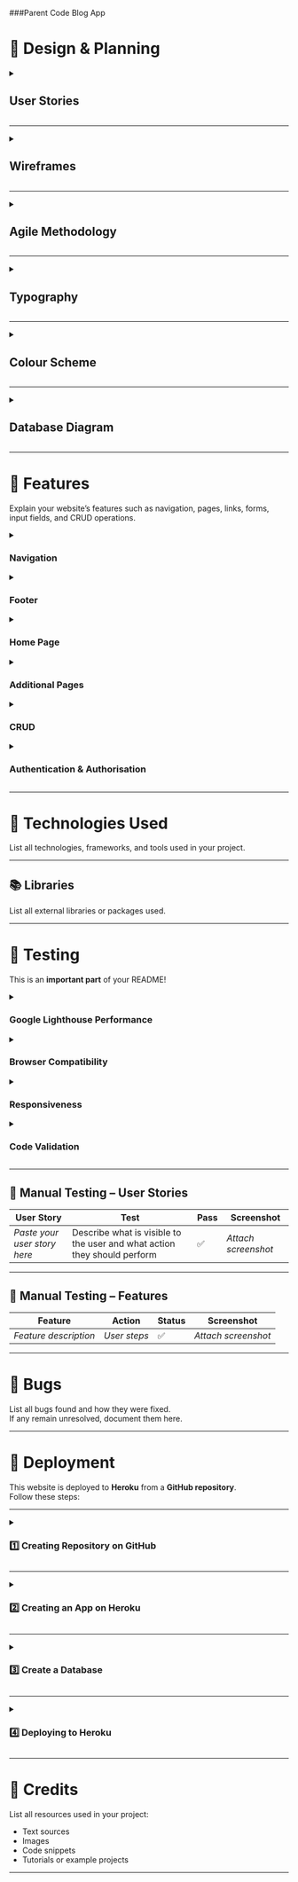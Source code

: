 ###Parent Code Blog App
# 🧭 Design & Planning

<details>
<summary><h2>User Stories</h2></summary>

Write your user stories in this section.

</details>

---

<details>
<summary><h2>Wireframes</h2></summary>

Attach wireframes in this section.

</details>

---

<details>
<summary><h2>Agile Methodology</h2></summary>

Explain your agile approach to your project and insert screenshots of your Kanban board (iterations, user stories, tasks, acceptance criteria, labels, story points...).

</details>

---

<details>
<summary><h2>Typography</h2></summary>

Explain the font(s) you've used for your project.

</details>

---

<details>
<summary><h2>Colour Scheme</h2></summary>

Include a screenshot of the colour scheme for your project.

</details>

---

<details>
<summary><h2>Database Diagram</h2></summary>

Include an image of your database diagram.  
List your models and describe how they are connected.

</details>

---

# 🌟 Features

Explain your website’s features such as navigation, pages, links, forms, input fields, and CRUD operations.

<details>
<summary><h3>Navigation</h3></summary>

Describe your navigation bar and links.

</details>

<details>
<summary><h3>Footer</h3></summary>

Describe your footer contents and functionality.

</details>

<details>
<summary><h3>Home Page</h3></summary>

Explain the purpose and layout of your home page.

</details>

<details>
<summary><h3>Additional Pages</h3></summary>

Describe any other pages in your project.

</details>

<details>
<summary><h3>CRUD</h3></summary>

Explain how Create, Read, Update, and Delete functionalities work in your project.

</details>

<details>
<summary><h3>Authentication & Authorisation</h3></summary>

Explain how user authentication and permissions are handled.

</details>

---

# 🧰 Technologies Used

List all technologies, frameworks, and tools used in your project.

---

## 📚 Libraries

List all external libraries or packages used.

---

# 🧪 Testing

This is an **important part** of your README!

<details>
<summary><h3>Google Lighthouse Performance</h3></summary>

Include screenshots of performance scores (mobile and desktop).

</details>

<details>
<summary><h3>Browser Compatibility</h3></summary>

Test and list which browsers your website works with.

</details>

<details>
<summary><h3>Responsiveness</h3></summary>

Add screenshots showing responsiveness on various devices.

</details>

<details>
<summary><h3>Code Validation</h3></summary>

Validate your HTML, CSS, JS, and Python code (all files!).  
Include validation screenshots.

</details>

---

## 🧩 Manual Testing – User Stories

| User Story | Test | Pass | Screenshot |
|-------------|------|------|-------------|
| *Paste your user story here* | Describe what is visible to the user and what action they should perform | ✅ | *Attach screenshot* |

---

## 🧩 Manual Testing – Features

| Feature | Action | Status | Screenshot |
|----------|---------|---------|-------------|
| *Feature description* | *User steps* | ✅ | *Attach screenshot* |

---

# 🐞 Bugs

List all bugs found and how they were fixed.  
If any remain unresolved, document them here.

---

# 🚀 Deployment

This website is deployed to **Heroku** from a **GitHub repository**.  
Follow these steps:

---

<details>
<summary><h3>1️⃣ Creating Repository on GitHub</h3></summary>

1. Sign into GitHub and go to the Code Institute’s template.  
2. Click **“Use this template”** → **“Create a new repository”**.  
3. Enter a name for the repository and click **Create repository from template**.  
4. Click the green **Gitpod** button to open a workspace and begin development.

</details>

---

<details>
<summary><h3>2️⃣ Creating an App on Heroku</h3></summary>

1. After creating the repository, sign into **Heroku**.  
2. Click **New → Create new app**.  
3. Enter a unique app name and select a region (e.g., Europe).  
4. Click **Create app**.

</details>

---

<details>
<summary><h3>3️⃣ Create a Database</h3></summary>

1. Log into **CI Database Maker**.  
2. Add your email address and submit the form.  
3. Open the database link sent to your email.  
4. Copy the database URL and paste it into:
   - `DATABASE_URL` variable in `env.py`
   - Heroku Config Vars.

</details>

---

<details>
<summary><h3>4️⃣ Deploying to Heroku</h3></summary>

1. Go to your app in Heroku → **Settings** tab.  
2. Scroll to **Config Vars** and set:
   - `DATABASE_URL` → your ElephantSQL URL  
   - `SECRET_KEY` → a unique secret key  
   - `CLOUDINARY_URL` → your Cloudinary URL  
   - `PORT` → `8000`  
3. Go to the **Deploy** tab → select **GitHub** as your deployment method.  
4. Connect your GitHub account and repository.  
5. Scroll to **Manual Deploy** and click **Deploy Branch**.  
6. Once deployment finishes, click **View App** to open your live site.

> **Note:** When deploying manually, redeploy after each repository update.

</details>

---

# 🙌 Credits

List all resources used in your project:
- Text sources  
- Images  
- Code snippets  
- Tutorials or example projects  

---

